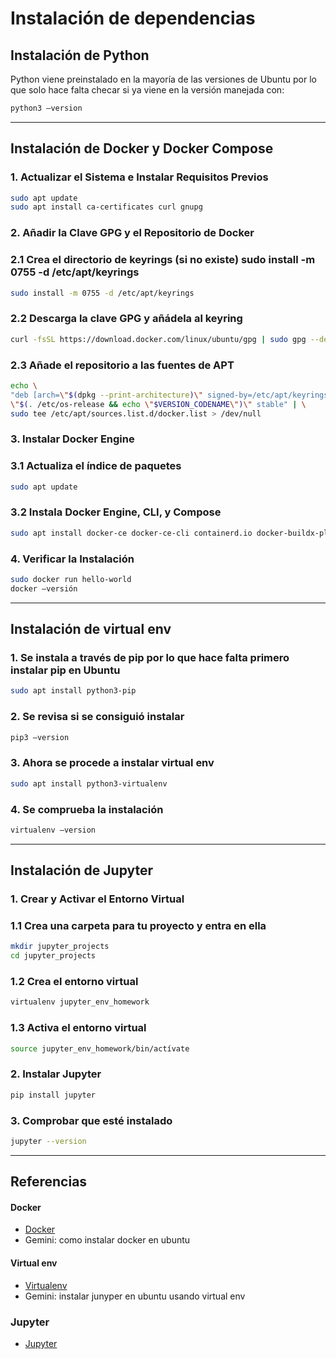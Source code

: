 # Instalación de dependencias

## Instalación de Python
Python viene preinstalado en la mayoría de las versiones de Ubuntu por lo que solo hace falta checar si ya viene en la versión manejada con: 

```bash
python3 –version
```

---

## Instalación de Docker y Docker Compose

### 1. Actualizar el Sistema e Instalar Requisitos Previos

```bash
sudo apt update
sudo apt install ca-certificates curl gnupg
```
### 2. Añadir la Clave GPG y el Repositorio de Docker

### 2.1 Crea el directorio de keyrings (si no existe) sudo install -m 0755 -d /etc/apt/keyrings

```bash
sudo install -m 0755 -d /etc/apt/keyrings
```
### 2.2 Descarga la clave GPG y añádela al keyring

```bash
curl -fsSL https://download.docker.com/linux/ubuntu/gpg | sudo gpg --dearmor -o /etc/apt/keyrings/docker.gpg
```

### 2.3 Añade el repositorio a las fuentes de APT

```bash
echo \
"deb [arch=\"$(dpkg --print-architecture)\" signed-by=/etc/apt/keyrings/docker.gpg] https://download.docker.com/linux/ubuntu \
\"$(. /etc/os-release && echo \"$VERSION_CODENAME\")\" stable" | \
sudo tee /etc/apt/sources.list.d/docker.list > /dev/null
```
### 3. Instalar Docker Engine

### 3.1 Actualiza el índice de paquetes

```bash
sudo apt update
```

### 3.2 Instala Docker Engine, CLI, y Compose

```bash
sudo apt install docker-ce docker-ce-cli containerd.io docker-buildx-plugin docker-compose-plugin
```

### 4. Verificar la Instalación

```bash
sudo docker run hello-world
docker –versión
```
---

## Instalación de virtual env

### 1. Se instala a través de pip por lo que hace falta primero instalar pip en Ubuntu
```bash
sudo apt install python3-pip
```

### 2. Se revisa si se consiguió instalar

```bash
pip3 –version
```

### 3. Ahora se procede a instalar virtual env

```bash
sudo apt install python3-virtualenv
```

### 4. Se comprueba la instalación

```bash
virtualenv –version
```

---

## Instalación de Jupyter

### 1. Crear y Activar el Entorno Virtual

### 1.1 Crea una carpeta para tu proyecto y entra en ella

```bash
mkdir jupyter_projects
cd jupyter_projects
```

### 1.2 Crea el entorno virtual

```bash
virtualenv jupyter_env_homework
```

### 1.3 Activa el entorno virtual

```bash
source jupyter_env_homework/bin/actívate
```

### 2. Instalar Jupyter

```bash
pip install jupyter
```

### 3. Comprobar que esté instalado

```bash
jupyter --version
```

---
## Referencias

#### Docker
- [Docker](https://docs.docker.com/engine/install/ubuntu/)
- Gemini: como instalar docker en ubuntu

#### Virtual env
- [Virtualenv](https://pypi.org/project/virtualenv/)
- Gemini: instalar junyper en ubuntu usando virtual env

### Jupyter
- [Jupyter](https://jupyter.org/install)




